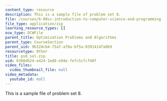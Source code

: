 ```yaml
---
content_type: resource
description: This is a sample file of problem set 8.
file: /courses/6-00sc-introduction-to-computer-science-and-programming-spring-2011/0388db24e4241ed8e94efefc5cfcf40f_ps8_sol.zip
file_type: application/zip
learning_resource_types: []
ocw_type: OCWFile
parent_title: Optimization Problems and Algorithms
parent_type: CourseSection
parent_uid: 9b324cb4-75a7-af8a-bf5a-0391414fa0b9
resourcetype: Other
title: ps8_sol.zip
uid: 0388db24-e424-1ed8-e94e-fefc5cfcf40f
video_files:
  video_thumbnail_file: null
video_metadata:
  youtube_id: null
---
```

This is a sample file of problem set 8.

